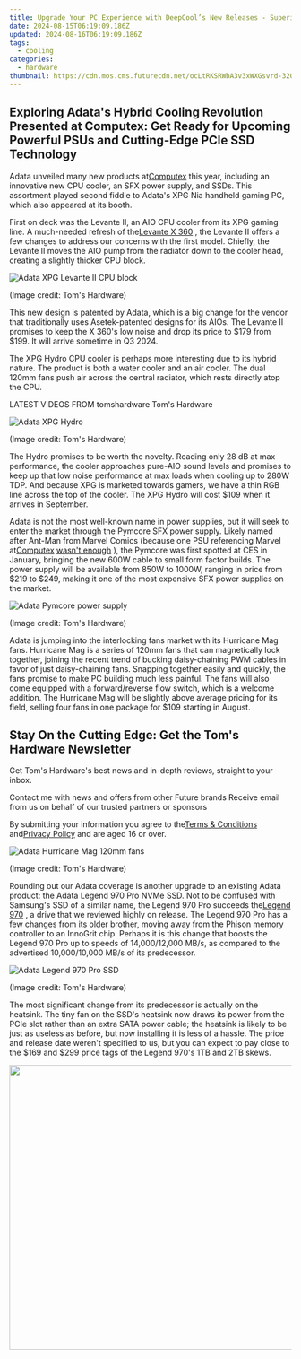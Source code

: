 ```yaml
---
title: Upgrade Your PC Experience with DeepCool’s New Releases - Superior Cooling Solutions and Accessories Accompanied by Decorative Pixel Silicone Details
date: 2024-08-15T06:19:09.186Z
updated: 2024-08-16T06:19:09.186Z
tags:
  - cooling
categories:
  - hardware
thumbnail: https://cdn.mos.cms.futurecdn.net/ocLtRKSRWbA3v3xWXGsvrd-320-80.jpg
---
```


## Exploring Adata's Hybrid Cooling Revolution Presented at Computex: Get Ready for Upcoming Powerful PSUs and Cutting-Edge PCIe SSD Technology

Adata unveiled many new products at[Computex](https://www.tomshardware.com/tag/computex) this year, including an innovative new CPU cooler, an SFX power supply, and SSDs. This assortment played second fiddle to Adata's XPG Nia handheld gaming PC, which also appeared at its booth.

 First on deck was the Levante II, an AIO CPU cooler from its XPG gaming line. A much-needed refresh of the[Levante X 360](https://www.tomshardware.com/pc-components/cooling/xpg-levante-x-360) , the Levante II offers a few changes to address our concerns with the first model. Chiefly, the Levante II moves the AIO pump from the radiator down to the cooler head, creating a slightly thicker CPU block.

![Adata XPG Levante II CPU block](https://cdn.mos.cms.futurecdn.net/P5zekEaAKNkwd5vJYNpgPg-320-80.jpg)

 (Image credit: Tom's Hardware)

 This new design is patented by Adata, which is a big change for the vendor that traditionally uses Asetek-patented designs for its AIOs. The Levante II promises to keep the X 360's low noise and drop its price to $179 from $199\. It will arrive sometime in Q3 2024.

 The XPG Hydro CPU cooler is perhaps more interesting due to its hybrid nature. The product is both a water cooler and an air cooler. The dual 120mm fans push air across the central radiator, which rests directly atop the CPU.

 LATEST VIDEOS FROM tomshardware Tom's Hardware

![Adata XPG Hydro](https://cdn.mos.cms.futurecdn.net/2epuSdqRU5P9v2A6a65X84-320-80.jpg)

 (Image credit: Tom's Hardware)

 The Hydro promises to be worth the novelty. Reading only 28 dB at max performance, the cooler approaches pure-AIO sound levels and promises to keep up that low noise performance at max loads when cooling up to 280W TDP. And because XPG is marketed towards gamers, we have a thin RGB line across the top of the cooler. The XPG Hydro will cost $109 when it arrives in September.

 Adata is not the most well-known name in power supplies, but it will seek to enter the market through the Pymcore SFX power supply. Likely named after Ant-Man from Marvel Comics (because one PSU referencing Marvel at[Computex](https://www.tomshardware.com/tag/computex) [wasn't enough](https://www.tomshardware.com/pc-components/power-supplies/asus-brings-the-lightning-with-hammer-shaped-mjolnir-ups-innovative-thor-psus) ), the Pymcore was first spotted at CES in January, bringing the new 600W cable to small form factor builds. The power supply will be available from 850W to 1000W, ranging in price from $219 to $249, making it one of the most expensive SFX power supplies on the market.

![Adata Pymcore power supply](https://cdn.mos.cms.futurecdn.net/qPQRW2GHswE7moBWws8D5M-320-80.jpg)

 (Image credit: Tom's Hardware)

 Adata is jumping into the interlocking fans market with its Hurricane Mag fans. Hurricane Mag is a series of 120mm fans that can magnetically lock together, joining the recent trend of bucking daisy-chaining PWM cables in favor of just daisy-chaining fans. Snapping together easily and quickly, the fans promise to make PC building much less painful. The fans will also come equipped with a forward/reverse flow switch, which is a welcome addition. The Hurricane Mag will be slightly above average pricing for its field, selling four fans in one package for $109 starting in August.

## Stay On the Cutting Edge: Get the Tom's Hardware Newsletter

 Get Tom's Hardware's best news and in-depth reviews, straight to your inbox.

 Contact me with news and offers from other Future brands  Receive email from us on behalf of our trusted partners or sponsors

 By submitting your information you agree to the[Terms & Conditions](https://futureplc.com/terms-conditions/) and[Privacy Policy](https://futureplc.com/privacy-policy/) and are aged 16 or over.

![Adata Hurricane Mag 120mm fans](https://cdn.mos.cms.futurecdn.net/j5W4MPdnv9Dn6YaYahutuC-320-80.jpg)

 (Image credit: Tom's Hardware)

 Rounding out our Adata coverage is another upgrade to an existing Adata product: the Adata Legend 970 Pro NVMe SSD. Not to be confused with Samsung's SSD of a similar name, the Legend 970 Pro succeeds the[Legend 970](https://www.tomshardware.com/pc-components/ssds/adata-legend-970-ssd-review) , a drive that we reviewed highly on release. The Legend 970 Pro has a few changes from its older brother, moving away from the Phison memory controller to an InnoGrit chip. Perhaps it is this change that boosts the Legend 970 Pro up to speeds of 14,000/12,000 MB/s, as compared to the advertised 10,000/10,000 MB/s of its predecessor.

![Adata Legend 970 Pro SSD](https://cdn.mos.cms.futurecdn.net/4eK59fFGUNm8NkfJqNZCTg-320-80.jpg)

 (Image credit: Tom's Hardware)

 The most significant change from its predecessor is actually on the heatsink. The tiny fan on the SSD's heatsink now draws its power from the PCIe slot rather than an extra SATA power cable; the heatsink is likely to be just as useless as before, but now installing it is less of a hassle. The price and release date weren't specified to us, but you can expect to pay close to the $169 and $299 price tags of the Legend 970's 1TB and 2TB skews.


<ins class="adsbygoogle"
     style="display:block"
     data-ad-format="autorelaxed"
     data-ad-client="ca-pub-7571918770474297"
     data-ad-slot="1223367746"></ins>



<ins class="adsbygoogle"
     style="display:block"
     data-ad-client="ca-pub-7571918770474297"
     data-ad-slot="8358498916"
     data-ad-format="auto"
     data-full-width-responsive="true"></ins>



<!-- affiliate ads begin -->
<a href="https://coinrule.sjv.io/c/5597632/1958379/18409" target="_top" id="1958379"><img src="//a.impactradius-go.com/display-ad/18409-1958379" border="0" alt="" width="856" height="508"/></a><img height="0" width="0" src="https://imp.pxf.io/i/5597632/1958379/18409" style="position:absolute;visibility:hidden;" border="0" />
<!-- affiliate ads end -->